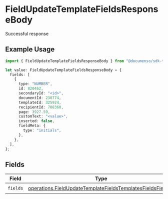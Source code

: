 # FieldUpdateTemplateFieldsResponseBody

Successful response

## Example Usage

```typescript
import { FieldUpdateTemplateFieldsResponseBody } from "@documenso/sdk-typescript/models/operations";

let value: FieldUpdateTemplateFieldsResponseBody = {
  fields: [
    {
      type: "NUMBER",
      id: 820462,
      secondaryId: "<id>",
      documentId: 230774,
      templateId: 325924,
      recipientId: 708360,
      page: 3927.59,
      customText: "<value>",
      inserted: false,
      fieldMeta: {
        type: "initials",
      },
    },
  ],
};
```

## Fields

| Field                                                                                                                                    | Type                                                                                                                                     | Required                                                                                                                                 | Description                                                                                                                              |
| ---------------------------------------------------------------------------------------------------------------------------------------- | ---------------------------------------------------------------------------------------------------------------------------------------- | ---------------------------------------------------------------------------------------------------------------------------------------- | ---------------------------------------------------------------------------------------------------------------------------------------- |
| `fields`                                                                                                                                 | [operations.FieldUpdateTemplateFieldsTemplatesFieldsFields](../../models/operations/fieldupdatetemplatefieldstemplatesfieldsfields.md)[] | :heavy_check_mark:                                                                                                                       | N/A                                                                                                                                      |